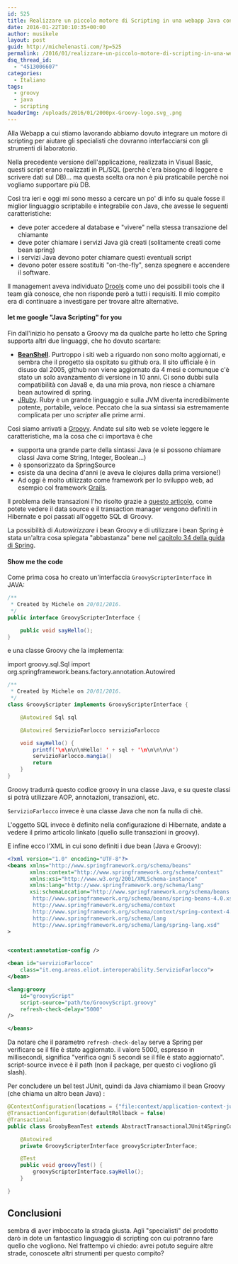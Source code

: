 ```yaml
---
id: 525
title: Realizzare un piccolo motore di Scripting in una webapp Java con Groovy
date: 2016-01-22T10:10:35+00:00
author: musikele
layout: post
guid: http://michelenasti.com/?p=525
permalink: /2016/01/realizzare-un-piccolo-motore-di-scripting-in-una-webapp-java-con-groovy/
dsq_thread_id:
  - "4513006607"
categories:
  - Italiano
tags:
  - groovy
  - java
  - scripting
headerImg: /uploads/2016/01/2000px-Groovy-logo.svg_.png
---
```


Alla Webapp a cui stiamo lavorando abbiamo dovuto integrare un motore di scripting per aiutare gli specialisti che dovranno interfacciarsi con gli strumenti di laboratorio.

Nella precedente versione dell'applicazione, realizzata in Visual Basic, questi script erano realizzati in PL/SQL (perchè c'era bisogno di leggere e scrivere dati sul DB)... ma questa scelta ora non è più praticabile perchè noi vogliamo supportare più DB.

Così tra ieri e oggi mi sono messo a cercare un po' di info su quale fosse il miglior linguaggio scriptabile e integrabile con Java, che avesse le seguenti caratteristiche:

* deve poter accedere al database e "vivere" nella stessa transazione del chiamante
* deve poter chiamare i servizi Java già creati (solitamente creati come bean spring)
* i servizi Java devono poter chiamare questi eventuali script
* devono poter essere sostituiti "on-the-fly", senza spegnere e accendere il software.

Il management aveva individuato [Drools](http://www.drools.org/) come uno dei possibili tools che il team già conosce, che non risponde però a tutti i requisiti. Il mio compito era di continuare a investigare per trovare altre alternative.

#### let me google "Java Scripting" for you

Fin dall'inizio ho pensato a Groovy ma da qualche parte ho letto che Spring supporta altri due linguaggi, che ho dovuto scartare:

* [**BeanShell**](https://github.com/beanshell/beanshell). Purtroppo i siti web a riguardo non sono molto aggiornati, e sembra che il progetto sia ospitato su github ora. Il sito ufficiale è in disuso dal 2005, github non viene aggiornato da 4 mesi e comunque c'è stato un solo avanzamento di versione in 10 anni. Ci sono dubbi sulla compatibilità con Java8 e, da una mia prova, non riesce a chiamare bean autowired di spring.
* [JRuby](http://jruby.org/). Ruby è un grande linguaggio e sulla JVM diventa incredibilmente potente, portabile, veloce. Peccato che la sua sintassi sia estremamente complicata per uno _scripter_ alle prime armi.

Così siamo arrivati a [Groovy](http://www.groovy-lang.org/). Andate sul sito web se volete leggere le caratteristiche, ma la cosa che ci importava è che

* supporta una grande parte della sintassi Java (e si possono chiamare classi Java come String, Integer, Boolean...)
* è sponsorizzato da SpringSource
* esiste da una decina d'anni (e aveva le clojures dalla prima versione!)
* Ad oggi è molto utilizzato come framework per lo sviluppo web, ad esempio col framework [Grails](https://grails.org/).

Il problema delle transazioni l'ho risolto grazie a [questo articolo](http://sadalage.com/blog/2013/01/14/transactions_using_groovysql/), come potete vedere il data source e il transaction manager vengono definiti in Hibernate e poi passati all'oggetto SQL di Groovy.

La possibilità di _Autowirizzare_ i bean Groovy e di utilizzare i bean Spring è stata un'altra cosa spiegata "abbastanza" bene nel [capitolo 34 della guida di Spring](http://docs.spring.io/spring/docs/current/spring-framework-reference/html/dynamic-language.html).

#### Show me the code

Come prima cosa ho creato un'interfaccia `GroovyScripterInterface` in JAVA:

```java
/**
 * Created by Michele on 20/01/2016.
 */
public interface GroovyScripterInterface {

    public void sayHello();
}
```

e una classe Groovy che la implementa:

import groovy.sql.Sql
import org.springframework.beans.factory.annotation.Autowired

```java
/**
 * Created by Michele on 20/01/2016.
 */
class GroovyScripter implements GroovyScripterInterface {

    @Autowired Sql sql

    @Autowired ServizioFarlocco servizioFarlocco

    void sayHello() {
        printf('\n\n\n\nHello! ' + sql + '\n\n\n\n\n')
        servizioFarlocco.mangia()
        return
    }
}
```

Groovy tradurrà questo codice groovy in una classe Java, e su queste classi si potrà utilizzare AOP, annotazioni, transazioni, etc.

`ServizioFarlocco` invece è una classe Java che non fa nulla di chè.

L'oggetto SQL invece è definito nella configurazione di Hibernate, andate a vedere il primo articolo linkato (quello sulle transazioni in groovy).

E infine ecco l'XML in cui sono definiti i due bean (Java e Groovy):

```xml
<?xml version="1.0" encoding="UTF-8"?>
<beans xmlns="http://www.springframework.org/schema/beans"
       xmlns:context="http://www.springframework.org/schema/context"
       xmlns:xsi="http://www.w3.org/2001/XMLSchema-instance"
       xmlns:lang="http://www.springframework.org/schema/lang"
       xsi:schemaLocation="http://www.springframework.org/schema/beans
        http://www.springframework.org/schema/beans/spring-beans-4.0.xsd
        http://www.springframework.org/schema/context
        http://www.springframework.org/schema/context/spring-context-4.0.xsd
        http://www.springframework.org/schema/lang 
        http://www.springframework.org/schema/lang/spring-lang.xsd"
>


<context:annotation-config />

<bean id="servizioFarlocco" 
    class="it.eng.areas.eliot.interoperability.ServizioFarlocco">
</bean>

<lang:groovy 
    id="groovyScript" 
    script-source="path/to/GroovyScript.groovy" 
    refresh-check-delay="5000"
/>

</beans>
```

Da notare che il parametro `refresh-check-delay` serve a Spring per verificare se il file è stato aggiornato. il valore 5000, espresso in millisecondi, significa "verifica ogni 5 secondi se il file è stato aggiornato". script-source invece è il path (non il package, per questo ci vogliono gli slash).

Per concludere un bel test JUnit, quindi da Java chiamiamo il bean Groovy (che chiama un altro bean Java) :

```java
@ContextConfiguration(locations = {"file:context/application-context-junit.xml"})
@TransactionConfiguration(defaultRollback = false)
@Transactional
public class GroobyBeanTest extends AbstractTransactionalJUnit4SpringContextTests {

    @Autowired
    private GroovyScripterInterface groovyScripterInterface;

    @Test
    public void groovyTest() {
        groovyScripterInterface.sayHello();
    }

}
```

## Conclusioni

sembra di aver imboccato la strada giusta. Agli "specialisti" del prodotto darò in dote un fantastico linguaggio di scripting con cui potranno fare quello che vogliono. Nel frattempo vi chiedo: avrei potuto seguire altre strade, conoscete altri strumenti per questo compito?
